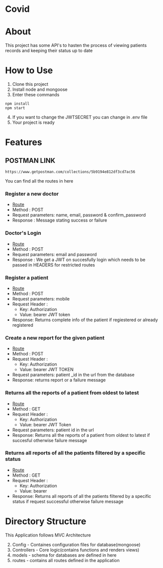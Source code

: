 # Covid 
# About
This project has some API's to hasten the process of viewing patients records and keeping their status up to date

# How to Use
1. Clone this project
2. Install node and mongoose
3. Enter these commands
```
npm install
npm start
```
4. If you want to change the JWTSECRET you can change in .env file
5. Your project is ready

# Features 
## POSTMAN LINK
```
https://www.getpostman.com/collections/5b9194e812df3cd7ac56
```
You can find all the routes in here

### Register a new doctor
  * [Route](http://localhost:8002/doctors/register)
  * Method : POST
  * Request parameters: name, email, password & confirm_password
  * Response : Message stating success or failure

### Doctor's Login
  * [Route](http://localhost:8002/doctors/login)
  * Method : POST
  * Request parameters: email and password
  * Response : We get a JWT on succesfully login which needs to be passed in HEADERS for restricted routes

### Register a patient
  * [Route](http://localhost:8002/patients/register)
  * Method : POST
  * Request parameters: mobile
  * Request Header :    
    - Key: Authorization    
    - Value: bearer JWT token
  * Response: Returns complete info of the patient if regiestered or already registered

### Create a new report for the given patient
  * [Route](http://localhost:8002/patients/:id/create-report)
  * Method : POST
  * Request Header :    
    - Key: Authorization    
    - Value: bearer JWT TOKEN
  * Request parameters: patient _id in the url from the  database
  * Response: returns report or a failure message

### Returns all the reports of a patient from oldest to latest
  * [Route](http://localhost:8002/patients/:id/all-reports)
  * Method : GET
  * Request Header :    
    - Key: Authorization    
    - Value: bearer JWT Token
  * Request parameters: patient id in the url
  * Response: Returns all the reports of a patient from oldest to latest if succesful otherwise failure message

### Returns all reports of all the patients filtered by a specific status
  * [Route](http://localhost:8000/api/v1/reports/:status)
  * Method : GET
  * Request Header :    
    - Key: Authorization    
    - Value: bearer <token>
  * Response: Returns all reports of all the patients filtered by a specific status if request successful otherwise failure message


# Directory Structure 
This Application follows MVC Architecture

2. Config - Containes configuration files for database(mongoose)
3. Controllers - Core logic(contains functions and renders views)
4. models - schema for databases are defined in here
5. routes - contains all routes defined in the application

